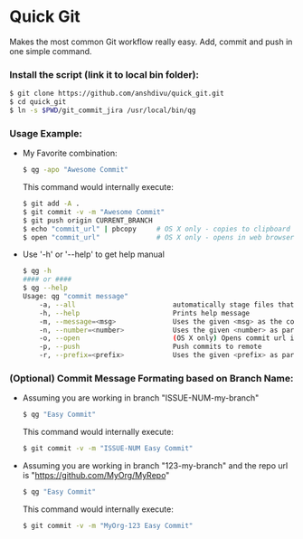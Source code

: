 Quick Git
=======================
Makes the most common Git workflow really easy. Add, commit and push in one simple command.

### Install the script (link it to local bin folder):
```bash
$ git clone https://github.com/anshdivu/quick_git.git
$ cd quick_git
$ ln -s $PWD/git_commit_jira /usr/local/bin/qg
```

### Usage Example:

* My Favorite combination:

  ```bash
  $ qg -apo "Awesome Commit"
  ```

  This command would internally execute:
  ```bash
  $ git add -A .
  $ git commit -v -m "Awesome Commit"
  $ git push origin CURRENT_BRANCH
  $ echo "commit_url" | pbcopy     # OS X only - copies to clipboard
  $ open "commit_url"              # OS X only - opens in web browser
  ```

* Use '-h' or '--help' to get help manual

  ```bash
  $ qg -h
  #### or ####
  $ qg --help
  Usage: qg "commit message"
      -a, --all                        automatically stage files that have been modified, added or deleted
      -h, --help                       Prints help message
      -m, --message=<msg>              Uses the given <msg> as the commit message. Uses '<prefix>-<number> <msg>' as the commit message format
      -n, --number=<number>            Uses the given <number> as part of the commit message. The commit message format will be '<prefix>-<number> <msg>'
      -o, --open                       (OS X only) Opens commit url in browser and copies the url to clipboard
      -p, --push                       Push commits to remote
      -r, --prefix=<prefix>            Uses the given <prefix> as part of the commit message. The commit message format will be '<prefix>-<NUMBER> <msg>'
  ```



### (Optional) Commit Message Formating based on Branch Name:
* Assuming you are working in branch "ISSUE-NUM-my-branch"

  ```bash
  $ qg "Easy Commit"
  ```

  This command would internally execute:
  ```bash
  $ git commit -v -m "ISSUE-NUM Easy Commit"
  ```

* Assuming you are working in branch "123-my-branch" and the repo url is "https://github.com/MyOrg/MyRepo"

  ```bash
  $ qg "Easy Commit"
  ```

  This command would internally execute:
  ```bash
  $ git commit -v -m "MyOrg-123 Easy Commit"
  ```

